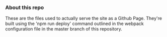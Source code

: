 ### About this repo

These are the files used to actually serve the site as a Github Page. They're built using the 'npm run deploy' command outlined in the webpack configuration file in the master branch of this repository.
